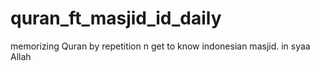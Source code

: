 # quran_ft_masjid_id_daily
memorizing Quran by repetition n get to know indonesian masjid. in syaa Allah
